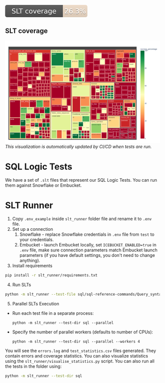 [![SQL Logic Test Coverage](https://raw.githubusercontent.com/Embucket/embucket/assets/assets/badge.svg)](test/README.md)

## SLT coverage
![Test Coverage Visualization](https://raw.githubusercontent.com/Embucket/embucket/assets/assets/test_coverage_visualization.png)
*This visualization is automatically updated by CI/CD when tests are run.*

# SQL Logic Tests
We have a set of `.slt` files that represent our SQL Logic Tests. You can run them against Snowflake or Embucket.

# SLT Runner
1. Copy `.env_example` inside `slt_runner` folder file and rename it to `.env` file.
2. Set up a connection
   1. Snowflake - replace Snowflake credentials in `.env` file from `test` to your credentials.
   2. Embucket - launch Embucket locally, set `ICEBUCKET_ENABLED=true` in `.env` file, make sure connection parameters match Embucket launch parameters (if you have default settings, you don't need to change anything).
3. Install requirements
``` bash
pip install -r slt_runner/requirements.txt
```
4. Run SLTs
``` bash
python -m slt_runner --test-file sql/sql-reference-commands/Query_syntax/select.slt
```
5. Parallel SLTs Execution
- Run each test file in a separate process:
   ```
   python -m slt_runner --test-dir sql --parallel
   ```
- Specify the number of parallel workers (defaults to number of CPUs):
   ```
  python -m slt_runner --test-dir sql --parallel --workers 4
   ```
You will see the `errors.log` and `test_statistics.csv` files generated. They contain errors and coverage statistics.
You can also visualize statistics using the `slt_runner/visualise_statistics.py` script.
You can also run all the tests in the folder using:
``` bash
python -m slt_runner --test-dir sql
```
